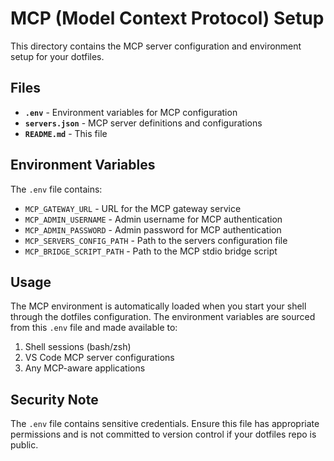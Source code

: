 # MCP (Model Context Protocol) Setup

This directory contains the MCP server configuration and environment setup for your dotfiles.

## Files

- **`.env`** - Environment variables for MCP configuration
- **`servers.json`** - MCP server definitions and configurations
- **`README.md`** - This file

## Environment Variables

The `.env` file contains:
- `MCP_GATEWAY_URL` - URL for the MCP gateway service
- `MCP_ADMIN_USERNAME` - Admin username for MCP authentication
- `MCP_ADMIN_PASSWORD` - Admin password for MCP authentication
- `MCP_SERVERS_CONFIG_PATH` - Path to the servers configuration file
- `MCP_BRIDGE_SCRIPT_PATH` - Path to the MCP stdio bridge script

## Usage

The MCP environment is automatically loaded when you start your shell through the dotfiles configuration. The environment variables are sourced from this `.env` file and made available to:

1. Shell sessions (bash/zsh)
2. VS Code MCP server configurations
3. Any MCP-aware applications

## Security Note

The `.env` file contains sensitive credentials. Ensure this file has appropriate permissions and is not committed to version control if your dotfiles repo is public.

